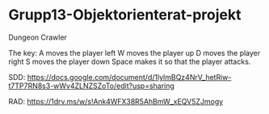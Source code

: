 # Grupp13-Objektorienterat-projekt

Dungeon Crawler

The key:
A moves the player left
W moves the player up
D moves the player right
S moves the player down
Space makes it so that the player attacks. 

SDD: https://docs.google.com/document/d/1lylmBQz4NrV_hetRiw-t7TP7RN8s3-wWv4ZLNZSZoTo/edit?usp=sharing

RAD: https://1drv.ms/w/s!Ank4WFX38R5AhBmW_xEQV5ZJmogy
